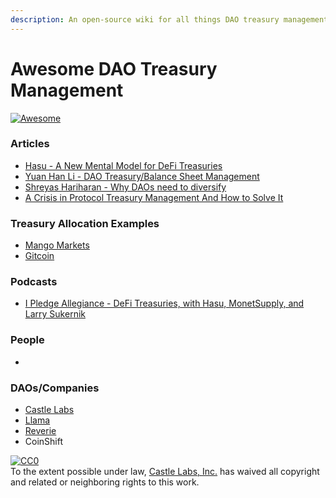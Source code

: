 ```yaml
---
description: An open-source wiki for all things DAO treasury management
---
```


# Awesome DAO Treasury Management

[![Awesome](https://awesome.re/badge-flat2.svg)](https://awesome.re)

### Articles

* [Hasu - A New Mental Model for DeFi Treasuries](https://uncommoncore.co/a-new-mental-model-for-defi-treasuries/)
* [Yuan Han Li - DAO Treasury/Balance Sheet Management](https://medium.com/blockchain-capital-blog/dao-treasury-balance-sheet-management-ce5e96da34ac)
* [Shreyas Hariharan - Why DAOs need to diversify](https://newsletter.banklesshq.com/p/why-daos-need-to-diversify?s=r)
* [A Crisis in Protocol Treasury Management And How to Solve It](https://messari.io/article/a-crisis-in-protocol-treasury-management-and-how-to-solve-it)

### Treasury Allocation Examples

* [Mango Markets](https://www.notion.so/briansmith/Mango-Markets-DAO-Treasury-Allocation-Strategy-c813579a338740b3bac9534fa30f91bc)
* [Gitcoin](https://gov.gitcoin.co/t/gitcoin-treasury-diversification/9698)

### Podcasts

* [I Pledge Allegiance - DeFi Treasuries, with Hasu, MonetSupply, and Larry Sukernik](https://podcasts.apple.com/us/podcast/defi-treasuries-with-hasu-monetsupply-and-larry-sukernik/id1587401478?i=1000542116428)

### People

*

### DAOs/Companies

* [Castle Labs](https://www.castle.finance)
* [Llama](https://llama.xyz)
* [Reverie](https://www.reverie.ooo)
* CoinShift

[![CC0](https://i.creativecommons.org/p/zero/1.0/88x31.png)](https://creativecommons.org/publicdomain/zero/1.0/)\
To the extent possible under law, [Castle Labs, Inc.](https://creativecommons.org/choose/zero/castle.finance) has waived all copyright and related or neighboring rights to this work.
